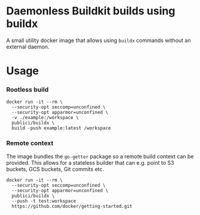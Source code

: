 # Daemonless Buildkit builds using buildx

A small utility docker image that allows using `buildx` commands without an external daemon.

# Usage

### Rootless build

```
docker run -it --rm \
  --security-opt seccomp=unconfined \
  --security-opt apparmor=unconfined \
  -v ./example:/workspace \
  publici/buildx \
  build -push example:latest /workspace
```

### Remote context

The image bundles the `go-getter` package so a remote build context can be provided. This allows for a stateless builder that can e.g. point to S3 buckets, GCS buckets, Git commits etc.

```
docker run -it --rm \
  --security-opt seccomp=unconfined \
  --security-opt apparmor=unconfined \
  publici/buildx \
  --push -t test:workspace
  https://github.com/docker/getting-started.git
```